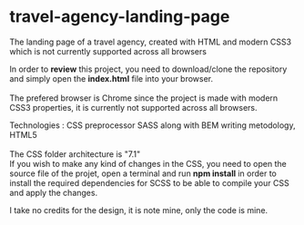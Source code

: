 # travel-agency-landing-page
The landing page of a travel agency, created with HTML and modern CSS3 which is not currently supported across all browsers

In order to **review** this project, you need to download/clone the repository and simply open the **index.html** file into your browser.
</br>
</br>
The prefered browser is Chrome since the project is made with modern CSS3 properties, it is currently not supported across all browsers.

Technologies : CSS preprocessor SASS along with BEM writing metodology, HTML5
</br>
</br>
The CSS folder architecture is "7.1"
</br>
If you wish to make any kind of changes in the CSS, you need to open the source file of the projet, open a terminal and run **npm install** in order to install the required dependencies for SCSS to be able to compile your CSS and apply the changes.

I take no credits for the design, it is note mine, only the code is mine.
